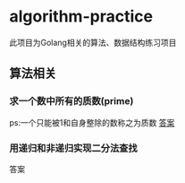 # algorithm-practice

此项目为Golang相关的算法、数据结构练习项目

## 算法相关

### 求一个数中所有的质数(prime)
ps:一个只能被1和自身整除的数称之为质数
[答案](arithmetic/prime.go)

### 用递归和非递归实现二分法查找
答案[](arithmetic/binary_search.go)